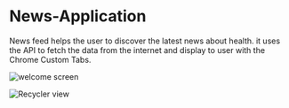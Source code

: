 # News-Application
News feed helps the user to discover the latest news about health. it uses the  API to fetch the data from the internet and display to user with the Chrome Custom Tabs.

![welcome screen](https://user-images.githubusercontent.com/90903356/139647137-c1b4db80-de56-4129-8c77-c216ee9d2faa.jpeg)

![Recycler view](https://user-images.githubusercontent.com/90903356/139647451-c065b56d-0765-4028-92d1-81668a01c528.jpeg)


